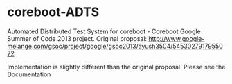 coreboot-ADTS
=============

Automated Distributed Test System for coreboot - Coreboot Google Summer of Code 2013 project.
Original proposal: http://www.google-melange.com/gsoc/project/google/gsoc2013/ayush3504/5453027917955072

Implementation is slightly different than the original proposal. Please see the Documentation

